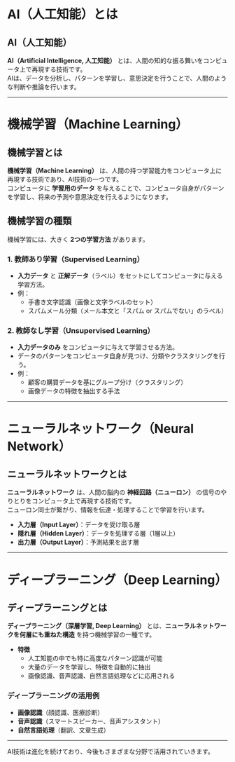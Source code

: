 # AI（人工知能）とは

## AI（人工知能）
**AI（Artificial Intelligence, 人工知能）** とは、人間の知的な振る舞いをコンピュータ上で再現する技術です。  
AIは、データを分析し、パターンを学習し、意思決定を行うことで、人間のような判断や推論を行います。

---

# 機械学習（Machine Learning）

## 機械学習とは
**機械学習（Machine Learning）** は、人間の持つ学習能力をコンピュータ上に再現する技術であり、AI技術の一つです。  
コンピュータに **学習用のデータ** を与えることで、コンピュータ自身がパターンを学習し、将来の予測や意思決定を行えるようになります。

## 機械学習の種類
機械学習には、大きく **2つの学習方法** があります。

### 1. 教師あり学習（Supervised Learning）
- **入力データ** と **正解データ**（ラベル）をセットにしてコンピュータに与える学習方法。
- 例：
  - 手書き文字認識（画像と文字ラベルのセット）
  - スパムメール分類（メール本文と「スパム or スパムでない」のラベル）

### 2. 教師なし学習（Unsupervised Learning）
- **入力データのみ** をコンピュータに与えて学習させる方法。
- データのパターンをコンピュータ自身が見つけ、分類やクラスタリングを行う。
- 例：
  - 顧客の購買データを基にグループ分け（クラスタリング）
  - 画像データの特徴を抽出する手法

---

# ニューラルネットワーク（Neural Network）

## ニューラルネットワークとは
**ニューラルネットワーク** は、人間の脳内の **神経回路（ニューロン）** の信号のやりとりをコンピュータ上で再現する技術です。  
ニューロン同士が繋がり、情報を伝達・処理することで学習を行います。

- **入力層（Input Layer）**：データを受け取る層
- **隠れ層（Hidden Layer）**：データを処理する層（1層以上）
- **出力層（Output Layer）**：予測結果を出す層

---

# ディープラーニング（Deep Learning）

## ディープラーニングとは
**ディープラーニング（深層学習, Deep Learning）** とは、**ニューラルネットワークを何層にも重ねた構造** を持つ機械学習の一種です。

- **特徴**
  - 人工知能の中でも特に高度なパターン認識が可能
  - 大量のデータを学習し、特徴を自動的に抽出
  - 画像認識、音声認識、自然言語処理などに応用される

### ディープラーニングの活用例
- **画像認識**（顔認識、医療診断）
- **音声認識**（スマートスピーカー、音声アシスタント）
- **自然言語処理**（翻訳、文章生成）

---

AI技術は進化を続けており、今後もさまざまな分野で活用されていきます。
